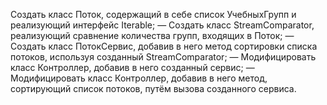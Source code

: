 Создать класс Поток, содержащий в себе список УчебныхГрупп и реализующий интерфейс Iterable;
— Создать класс StreamComparator, реализующий сравнение количества групп, входящих в Поток;
— Создать класс ПотокСервис, добавив в него метод сортировки списка потоков, используя созданный StreamComparator;
— Модифицировать класс Контроллер, добавив в него созданный сервис;
— Модифицировать класс Контроллер, добавив в него метод, сортирующий список потоков, путём вызова созданного сервиса.
